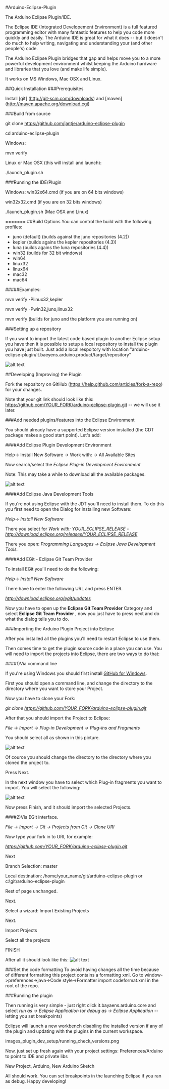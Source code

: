 #Arduino-Eclipse-Plugin

The Arduino Eclipse Plugin/IDE.

The Eclipse IDE (Integrated Developement Environment) is a full featured programming editor with many fantastic features to help you code more quickly and easily. The Arduino IDE is great for what it does -- but it doesn't do much to help writing, navigating and understanding your (and other people's) code.

The Arduino Eclipse Plugin bridges that gap and helps move you to a more powerful development environment whilst keeping the Arduino hardware and libraries that you love (and make life simple).

It works on MS Windows, Mac OSX and Linux.

##Quick Installation 
###Prerequisites

Install [git] (http://git-scm.com/downloads) and [maven] (http://maven.apache.org/download.cgi)

###Build from source

git clone https://github.com/jantje/arduino-eclipse-plugin

cd arduino-eclipse-plugin

Windows:

mvn verify

Linux or Mac OSX (this will install and launch):

./launch_plugin.sh


###Running the IDE/Plugin

Windows:
win32x64.cmd (if you are on 64 bits windows)

win32x32.cmd (if you are on 32 bits windows)

./launch_plugin.sh (Mac OSX and Linux)


=======
##Build Options
You can control the build with the following profiles:
* juno (default) (builds against the juno repositories (4.2))
* kepler (builds agains the kepler repositories (4.3))
* luna (builds agains the luna repositories (4.4))
* win32 (builds for 32 bit windows)
* win64 
* linux32
* linux64
* mac32
* mac64


#####Examples:

mvn verify -Plinux32,kepler

mvn verify -Pwin32,juno,linux32

mvn verify (builds for juno and the platform you are running on)


###Setting up a repository

If you want to import the latest code based plugin to another Eclipse setup you have then it is possible to setup a local repository to install the plugin you have just built. Just add a local respoitory with location "arduino-eclipse-plugin/it.baeyens.arduino.product/target/repository"

![alt text](images_plugin_dev_setup/add_local_repository.png "Adding a local repository")

##Developing (Improving) the Plugin

Fork the repository on GitHub (https://help.github.com/articles/fork-a-repo) for your changes.

Note that your git link should look like this: https://github.com/YOUR_FORK/arduino-eclipse-plugin.git -- we will use it later.

###Add needed plugins/features into the Eclipse Environment

You should already have a supported Eclipse version installed (the CDT package makes a good start point). Let's add:

####Add Eclipse Plugin Development Environment

Help-> Install New Software -> Work with: -> All Available Sites

Now search/select the *Eclipse Plug-in Development Environment*

Note: This may take a while to download all the available packages.

![alt text](images_plugin_dev_setup/adding_pde.png "Adding the Plugin Development Environment")


####Add Eclipse Java Development Tools

If you're not using Eclipse with the JDT you'll need to install them. To do this you first need to open the Dialog for installing new Software:

*Help*-> *Install New Software*

There you select for *Work with:*  *YOUR_ECLIPSE_RELEASE - http://download.eclipse.org/releases/YOUR_ECLIPSE_RELEASE*

There you open:
*Programming Languages -> Eclipse Java Development Tools.*

####Add EGit - Eclipse Git Team Provider

To install EGit you'll need to do the following:

*Help*-> *Install New Software*

There have to enter the following URL and press ENTER.

 *http://download.eclipse.org/egit/updates*

Now you have to open up the **Eclipse Git Team Provider** Category and select **Eclipse Git Team Provider** , now you just have to press next and do what the dialog tells you to do.

<!-- Eclipse GitHub integration with task focused interface -->



###Importing the Arduino Plugin Project into Eclipse

After you installed all the plugins you'll need to restart Eclipse to use them.


Then comes time to get the plugin source code in a place you can use. You will need to import the projects into Eclipse, there are two ways to do that:

####1)Via command line


If you're using Windows you should first install [GitHub for Windows](http://windows.github.com/).

First you should open a command line, and change the directory to the directory where you want to store your Project.

Now you have to clone your Fork:

*git clone https://github.com/YOUR_FORK/arduino-eclipse-plugin.git*

After that you should import the Project to Eclipse:

*File -> Import -> Plug-in Development -> Plug-ins and Fragments*

You should select all as shown in this picture.


![alt text](images_plugin_dev_setup/plugins_import_config.png "Adding the Plugin Development Environment")

Of cource you should change the directory to the directory where you cloned the project to.

Press Next.

In the next window you have to select which Plug-in fragments you want to import.
You will select the following:

![alt text](images_plugin_dev_setup/plugins_select.png "Adding the Plugin Development Environment")


Now press Finish, and it should import the selected Projects.


####2)Via EGit interface.

*File -> Import -> Git -> Projects from Git -> Clone URI*

Now type your fork in to URI, for example:

*https://github.com/YOUR_FORK/arduino-eclipse-plugin.git*

Next

Branch Selection: master

Local destination: /home/your_name/git/arduino-eclipse-plugin
or c:\git\arduino-eclipse-plugin

Rest of page unchanged.

Next.

Select a wizard: Import Existing Projects

Next.

Import Projects

Select all the projects

FINISH

After all it should look like this: 
![alt text](images_plugin_dev_setup/Imported_projects.png "Projects imported")

###Set the code formatting
To avoid having changes all the time because of different formatting this project contains a formatting xml.
Go to window->preferences->java->Code style->Formatter import codeformat.xml in the root of the repo.

###Running the plugin

Then running is very simple - just right click it.bayaens.arduino.core and select *run as -> Eclipse Application* (or *debug as -> Eclipse Application* -- letting you set breakpoints)

Eclipse will launch a new workbench disabling the installed version if any of the plugin and updating with the plugins in the current workspace.

images_plugin_dev_setup/running_check_versions.png


Now, just set up fresh again with your project settings:
Preferences/Arduino to point to IDE and private libs

New Project, Arduino, New Arduino Sketch

All should work. You can set breakpoints in the launching Eclipse if you ran as debug. Happy developing!

